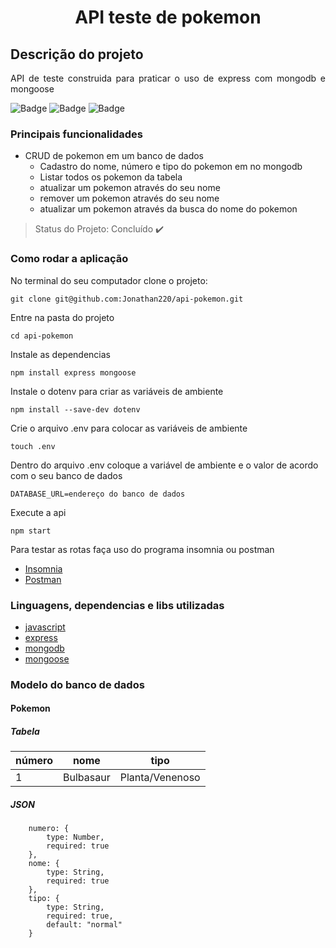 <h1 align="center"> API teste de pokemon  </h1>

## Descrição do projeto

<p align=justify>API de teste construida para praticar o uso de express com mongodb e mongoose</p>

![Badge](https://img.shields.io/node/v/dotenv?style=for-the-badge) ![Badge](https://img.shields.io/static/v1?label=javasxript&message=express&color=green&style=for-the-badge&logo=JAVASCRIPT) ![Badge](https://img.shields.io/static/v1?label=mongodb&message=mongoose&color=orange&style=for-the-badge&logo=MONGODB)

### Principais funcionalidades

- CRUD de pokemon em um banco de dados
  - Cadastro do nome, número e tipo do pokemon em no mongodb
  - Listar todos os pokemon da tabela
  - atualizar um pokemon através do seu nome
  - remover um pokemon através do seu nome
  - atualizar um pokemon através da busca do nome do pokemon

> Status do Projeto: Concluído :heavy_check_mark:

### Como rodar a aplicação

No terminal do seu computador clone o projeto:

```
git clone git@github.com:Jonathan220/api-pokemon.git
```

Entre na pasta do projeto

```
cd api-pokemon
```

Instale as dependencias

```
npm install express mongoose
```

Instale o dotenv para criar as variáveis de ambiente

```
npm install --save-dev dotenv
```

Crie o arquivo .env para colocar as variáveis de ambiente

```
touch .env
```

Dentro do arquivo .env coloque a variável de ambiente e o valor de acordo com o seu banco de dados

```
DATABASE_URL=endereço do banco de dados
```

Execute a api

```
npm start
```

Para testar as rotas faça uso do programa insomnia ou postman

- [Insomnia](https://insomnia.rest)
- [Postman](https://www.postman.com)

### Linguagens, dependencias e libs utilizadas

- [javascript](https://developer.mozilla.org/en-US/docs/Web/javascript)
- [express](http://expressjs.com/pt-br/)
- [mongodb](https://www.mongodb.com)
- [mongoose](https://mongoosejs.com)

### Modelo do banco de dados

#### Pokemon

##### Tabela

| número | nome      | tipo            |
| ------ | --------- | --------------- |
| 1      | Bulbasaur | Planta/Venenoso |

##### JSON

```
    numero: {
        type: Number,
        required: true
    },
    nome: {
        type: String,
        required: true
    },
    tipo: {
        type: String,
        required: true,
        default: "normal"
    }
```
